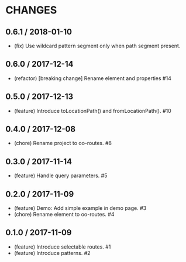 # CHANGES

## 0.6.1 / 2018-01-10

- (fix) Use wildcard pattern segment only when path segment present.

## 0.6.0 / 2017-12-14

- (refactor) [breaking change] Rename element and properties #14

## 0.5.0 / 2017-12-13

- (feature) Introduce toLocationPath() and fromLocationPath(). #10

## 0.4.0 / 2017-12-08

- (chore) Rename project to oo-routes. #8

## 0.3.0 / 2017-11-14

- (feature) Handle query parameters. #5

## 0.2.0 / 2017-11-09

- (feature) Demo: Add simple example in demo page. #3
- (chore) Rename element to oo-routes. #4

## 0.1.0 / 2017-11-09

- (feature) Introduce selectable routes. #1
- (feature) Introduce patterns. #2
